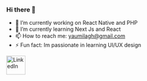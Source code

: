 ### Hi there 👋

- 🔭 I’m currently working on React Native and PHP
- 🌱 I’m currently learning Next Js and React
- 📫 How to reach me: yaumilagh@gmail.com
- ⚡ Fun fact: Im passionate in learning UI/UX design

[<img src="https://edent.github.io/SuperTinyIcons/images/svg/linkedin.svg" width="50" title="LinkedIn" />](https://www.linkedin.com/in/yaumil-aghnia/)
